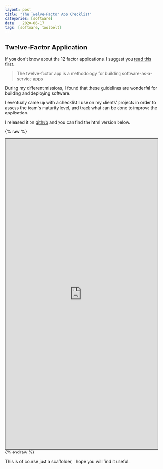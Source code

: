 ```yaml
---
layout: post
title: "The Twelve-Factor App Checklist"
categories: [software]
date:   2020-06-17
tags: [software, toolbelt]
---
```


## Twelve-Factor Application

If you don't know about the 12 factor applications, I suggest you [read this first.][12factor]

> The twelve-factor app is a methodology for building software-as-a-service apps

During my different missions, I found that these guidelines are wonderful for building and deploying software.

I eventualy came up with a checklist I use on my clients' projects in order to assess the team's maturity level, and track what can be done to improve the application.

I released it on [github][12factor_checklist] and you can find the html version below.


{% raw %}
<iframe style="border: 1px solid black;" marginwidth="0" marginheight="0" width="100%" height="1024" src="https://htmlpreview.github.io/?https://github.com/agileek/Twelve-Factor-App-Checklist/blob/master/Twelve-Factor-App-Checklist.html"></iframe>
{% endraw %}

This is of course just a scaffolder, I hope you will find it useful.

[12factor]: https://12factor.net/
[12factor_checklist]: https://github.com/agileek/Twelve-Factor-App-Checklist
[12factor_checklist_preview]: https://htmlpreview.github.io/?https://github.com/agileek/Twelve-Factor-App-Checklist/blob/master/Twelve-Factor-App-Checklist.html